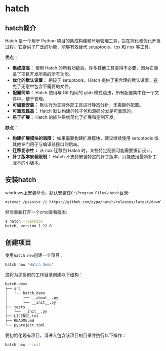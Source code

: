 # hatch

## hatch简介

Hatch 是一个用于 Python 项目的集成构建和环境管理工具，旨在简化和优化开发过程。它提供了广泛的功能，能够有效替代 setuptools、tox 和 nox 等工具。

**优点：**

- **集成度高：** 使用 Hatch 的所有功能后，许多其他工具变得不必要，因为它涵盖了项目开发所需的所有功能。
- **优化的默认设置：** 相较于 setuptools，Hatch 提供了更合理的默认设置，避免了无意中包含不需要的文件。
- **配置简单：** Hatch 使用与 Git 相同的 glob 模式语法，所有配置集中在一个文件中，便于管理。
- **可编辑安装：** 默认行为支持外部工具进行静态分析，无需额外配置。
- **可重现性高：** Hatch 默认构建的轮子包和源码分发是可重现的。
- **易于扩展：** Hatch 的插件系统简化了扩展和定制开发。

**缺点：**

- **构建扩展模块的局限：** 如果需要构建扩展模块，建议继续使用 setuptools 或其他专门用于与编译器接口的后端。
- **迁移复杂性：** 从 nox 迁移到 Hatch 时，某些特定配置可能需要重新设计。
- **补丁版本安装限制：** Hatch 不支持安装特定的补丁版本，只能使用最新补丁版本的小版本。


## 安装hatch

windows上安装命令，默认安装在`C:\Program Files\Hatch`目录:

```bash
msiexec /passive /i https://github.com/pypa/hatch/releases/latest/download/hatch-x64.msi
```
然后重新打开一个cmd查看版本:

```bash
$ hatch --version
Hatch, version 1.12.0
```

## 创建项目


使用`hatch new`创建一个项目：

```bash
hatch new "Hatch Demo"
```

这将为您当前的工作目录创建以下结构：

```bash
hatch-demo
├── src
│   └── hatch_demo
│       ├── __about__.py
│       └── __init__.py
├── tests
│   └── __init__.py
├── LICENSE.txt
├── README.md
└── pyproject.toml
```

要初始化现有项目，请进入包含该项目的目录并执行以下操作：

```bash
hatch new --init
```